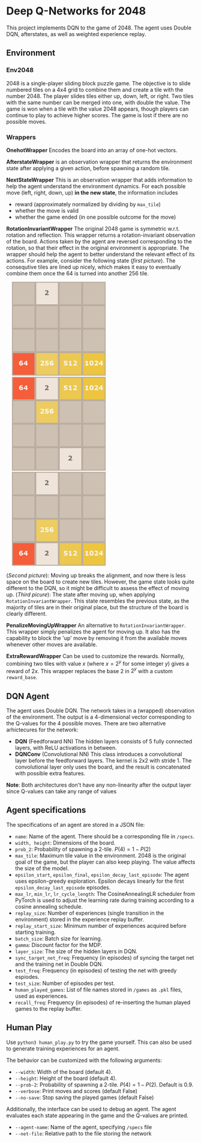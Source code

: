 # Deep Q-Networks for 2048

This project implements DQN to the game of 2048. The agent uses Double DQN, afterstates, as well as weighted experience replay. 

## Environment

### **Env2048**

2048 is a single-player sliding block puzzle game. The objective is to slide numbered tiles on a 4x4 grid to combine them and create a tile with the number 2048. The player slides tiles either up, down, left, or right. Two tiles with the same number can be merged into one, with double the value. The game is won when a tile with the value 2048 appears, though players can continue to play to achieve higher scores. The game is lost if there are no possible moves. 

### Wrappers
**OnehotWrapper** Encodes the board into an array of one-hot vectors.

**AfterstateWrapper** is an observation wrapper that returns the environment state after applying a given action, before spawning a random tile.

**NextStateWrapper** This is an observation wrapper that adds information to help the agent understand the environment dynamics. For each possible move (left, right, down, up) **in the new state**, the information includes
  - reward (approximately normalized by dividing by `max_tile`)
  - whether the move is valid
  - whether the game ended (in one possible outcome for the move)

**RotationInvariantWrapper** The original 2048 game is symmetric w.r.t. rotation and reflection. This wrapper returns a rotation-invariant observation of the board. Actions taken by the agent are reversed corresponding to the rotation, so that their effect in the original environment is appropriate. The wrapper should help the agent to better understand the relevant effect of its actions. For example, consider the following state (*first picture*). The consequtive tiles are lined up nicely, which makes it easy to eventually combine them once the 64 is turned into another 256 tile.

<p align="left">
  <img src="/screenshots/0-2-0-0-0-0-0-0-0-0-0-0-64-256-512-1024.jpg" width="250" hspace="15" />
  <img src="/screenshots/64-2-512-1024-0-256-0-0-0-0-0-0-0-0-2-0.jpg" width="250" hspace="15" />
  <img src="/screenshots/0-2-0-0-0-0-0-0-0-256-0-0-64-2-512-1024.jpg" width="250" hspace="15" /> 
</p>

(*Second picture*): Moving up breaks the alignment, and now there is less space on the board to create new tiles. However, the game state looks quite different to the DQN, so it might be difficult to assess the effect of moving up. (*Third picure*): The state after moving up, when applying `RotationInvariantWrapper`. This state resembles the previous state, as the majority of tiles are in their original place, but the structure of the board is clearly different.  

**PenalizeMovingUpWrapper** An alternative to `RotationInvariantWrapper`. This wrapper simply penalizes the agent for moving up. It also has the capability to block the 'up' move by removing it from the available moves whenever other moves are available.

**ExtraRewardWrapper** Can be used to customize the rewards. Normally, combining two tiles with value $x$ (where $x=2 ^y$ for some integer $y$) gives a reward of $2x$. This wrapper replaces the base 2 in $2^y$ with a custom `reward_base`.


## DQN Agent

The agent uses Double DQN. The network takes in a (wrapped) observation of the environment. The output is a 4-dimensional vector corresponding to the Q-values for the 4 possible moves. There are two alternative arhictecures for the network: 

- **DQN** (Feedforward NN) The hidden layers consists of 5 fully connected layers, with ReLU activations in between.
- **DQNConv** (Convolutional NN) This class introduces a convolutional layer before the feedforward layers. The kernel is 2x2 with stride 1. The convolutional layer only uses the board, and the result is concatenated with possible extra features. 

**Note**: Both architectures don't have any non-linearity after the output layer since Q-values can take any range of values

## Agent specifications
The specifications of an agent are stored in a JSON file: 

- `name`: Name of the agent. There should be a corresponding file in `/specs`. 
- `width, height`: Dimensions of the board.
- `prob_2`: Probability of spawning a 2-tile. $P(4) = 1-P(2)$
- `max_tile`: Maximum tile value in the environment. 2048 is the original goal of the game, but the player can also keep playing. The value affects the size of the model. 
- `epsilon_start`, `epsilon_final`, `epsilon_decay_last_episode`: The agent uses epsilon-greedy exploration. Epsilon decays linearly for the first `epsilon_decay_last_episode` episodes.
- `max_lr`, `min_lr`, `lr_cycle_length`: The CosineAnnealingLR scheduler from PyTorch is used to adjust the learning rate during training according to a cosine annealing schedule.
- `replay_size`: Number of experiences (single transition in the environment) stored in the experience replay buffer.
- `replay_start_size`: Minimum number of experiences acquired before starting training.
- `batch_size`: Batch size for learning.
- `gamma`: Discount factor for the MDP.
- `layer_size`: The size of the hidden layers in DQN.
- `sync_target_net_freq`: Frequency (in episodes) of syncing the target net and the training net in Double DQN.
- `test_freq`: Frequency (in episodes) of testing the net with greedy espiodes.
- `test_size`: Number of episodes per test.
- `human_played_games`: List of file names stored in `/games` as `.pkl` files, used as experiences.
- `recall_freq`: Frequency (in episodes) of re-inserting the human played games to the replay buffer. 

## Human Play
Use `python3 human_play.py` to try the game yourself. This can also be used to generate training experiences for an agent.

The behavior can be customized with the following arguments: 

- `--width`: Width of the board (default 4).
- `--height`: Height of the board (default 4).
- `--prob-2`: Probability of spawning a 2-tile. $P(4) = 1-P(2)$. Default is 0.9.
- `--verbose`: Print moves and scores (default False)
- `--no-save`: Stop saving the played games (default False)

Additionally, the interface can be used to debug an agent. The agent evaluates each state appearing in the game and the Q-values are printed. 

- `--agent-name`: Name of the agent, specifying `/specs` file
- `--net-file`: Relative path to the file storing the network






